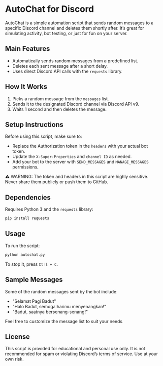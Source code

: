 
AutoChat for Discord
====================

AutoChat is a simple automation script that sends random messages to a specific Discord channel and deletes them shortly after. It’s great for simulating activity, bot testing, or just for fun on your server.

Main Features
-------------

- Automatically sends random messages from a predefined list.
- Deletes each sent message after a short delay.
- Uses direct Discord API calls with the `requests` library.

How It Works
------------

1. Picks a random message from the `messages` list.
2. Sends it to the designated Discord channel via Discord API v9.
3. Waits 1 second and then deletes the message.

Setup Instructions
------------------

Before using this script, make sure to:

- Replace the Authorization token in the `headers` with your actual bot token.
- Update the `X-Super-Properties` and `channel ID` as needed.
- Add your bot to the server with `SEND_MESSAGES` and `MANAGE_MESSAGES` permissions.

⚠️ WARNING: The token and headers in this script are highly sensitive. Never share them publicly or push them to GitHub.

Dependencies
------------

Requires Python 3 and the `requests` library:

```bash
pip install requests
```

Usage
-----

To run the script:

```bash
python autochat.py
```

To stop it, press `Ctrl + C`.

Sample Messages
---------------

Some of the random messages sent by the bot include:

- "Selamat Pagi Badut"
- "Halo Badut, semoga harimu menyenangkan!"
- "Badut, saatnya bersenang-senang!"

Feel free to customize the message list to suit your needs.

License
-------

This script is provided for educational and personal use only. It is not recommended for spam or violating Discord’s terms of service. Use at your own risk.
